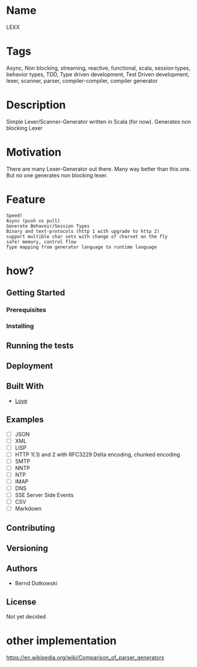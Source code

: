 # Name

LEXX

# Tags

Async, Non blocking, streaming, reactive, functional, scala, session types, behavior types, TDD,
Type driven development, Test Driven development, lexer, scanner, parser, compiler-compiler,
compiler generator



# Description

Simple Lexer/Scanner-Generator written in Scala (for now). Generates non blocking Lexer

# Motivation

There are many Lexer-Generator out there. Many way better than this one. But no one generates non blocking lexer.  

# Feature
    Speed!
	Async (push vs pull)
	Generate Behavoir/Session Types
	Binary and text-protocols (http 1 with upgrade to http 2)
	support multible char sets with change of charset on the fly
	safe! memory, control flow
	Type mapping from generator language to runtime language

# how?


## Getting Started

### Prerequisites

### Installing

## Running the tests

## Deployment

## Built With

* [Love]()

## Examples

- [ ] JSON
- [ ] XML
- [ ] LISP
- [ ] HTTP 1(.1) and 2 with RFC3229 Delta encoding, chunked encoding
- [ ] SMTP
- [ ] NNTP
- [ ] NTP
- [ ] IMAP
- [ ] DNS
- [ ] SSE Server Side Events
- [ ] CSV
- [ ] Markdown
 
## Contributing

## Versioning

## Authors

* Bernd Dutkowski

## License

Not yet decided

# other implementation

https://en.wikipedia.org/wiki/Comparison_of_parser_generators